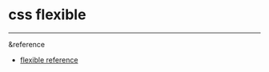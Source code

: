 css flexible
============
---
&reference
- [flexible reference](https://heropy.blog/2018/11/24/css-flexible-box/)
